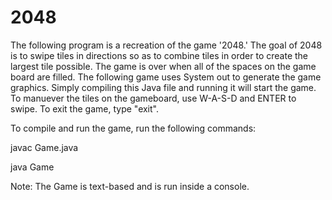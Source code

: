 # 2048
The following program is a recreation of the game '2048.' The goal of 2048
is to swipe tiles in directions so as to combine tiles in order to create the largest
tile possible. The game is over when all of the spaces on the game board are filled.
The following game uses System out to generate the game graphics. Simply compiling this Java
file and running it will start the game. To manuever the tiles on the gameboard, use W-A-S-D and ENTER 
to swipe. To exit the game, type "exit". 

To compile and run the game, run the following commands:
  
  javac Game.java
  
  java Game
  
 Note: The Game is text-based and is run inside a console.
